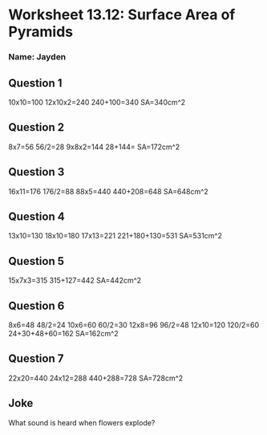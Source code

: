 # Worksheet 13.12: Surface Area of Pyramids

### Name: Jayden

## Question 1
10x10=100
12x10x2=240
240+100=340
SA=340cm^2

## Question 2
8x7=56
56/2=28
9x8x2=144
28+144=
SA=172cm^2

## Question 3
16x11=176
176/2=88
88x5=440
440+208=648
SA=648cm^2

## Question 4
13x10=130
18x10=180
17x13=221
221+180+130=531
SA=531cm^2

## Question 5
15x7x3=315
315+127=442
SA=442cm^2

## Question 6
8x6=48
48/2=24
10x6=60
60/2=30
12x8=96
96/2=48
12x10=120
120/2=60
24+30+48+60=162
SA=162cm^2

## Question 7
22x20=440
24x12=288
440+288=728
SA=728cm^2

## Joke
What sound is heard when flowers explode?
> 
